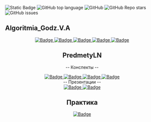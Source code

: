 ![Static Badge](https://img.shields.io/badge/Gasis0Dev-Gasis0-Gasis0)
![GitHub top language](https://img.shields.io/github/languages/top/Gasis0Dev/Gasis0)
![GitHub](https://img.shields.io/github/license/Gasis0Dev/Gasis0)
![GitHub Repo stars](https://img.shields.io/github/stars/Gasis0Dev/Gasis0)
![GitHub issues](https://img.shields.io/github/issues/Gasis0Dev/Gasis0)
## Algoritmia_Godz.V.A
<div id="badges" align="center">
   <a href="https://drive.google.com/drive/folders/1KQCR0-aPK_FP8XVTbpYnpEWfyIPGP0vX">
    <img src="https://img.shields.io/badge/google drive-pink?style=for-the-badge&logo=google drive&logoColor=white" alt="Badge"/>
  </a>
  <a href="https://docs.google.com/document/d/106dtZsKkaZEnktpns04Skc-rbChEyvyH0faOnuDV4-o/edit?usp=drive_link">
    <img src="https://img.shields.io/badge/конспект-black?style=for-the-badge&logo=pen&logoColor=white" alt="Badge"/>
  </a>
  <a href="https:https://drive.google.com/drive/folders/1lHSqsimNNQ6zKUgW5ORlAiLfgMDrwUMw">
    <img src="https://img.shields.io/badge/Ермилова-black?style=for-the-badge&logo=computer&logoColor=white" alt="Badge"/>
  </a>
  <a href="">
    <img src="https://img.shields.io/badge/новелла-black?style=for-the-badge&logo=twine&logoColor=white" alt="Badge"/>
  </a>
   <a href="https://docs.google.com/document/d/1AMxFAdFn73O3antWuXB2w1To25ft3j19-hwMTU7aTuE/edit?usp=sharing">
    <img src="https://img.shields.io/badge/доктрина-black?style=for-the-badge&logo=twine&logoColor=white" alt="Badge"/>
  </a>
</div >
<div align="center">

## PredmetyLN

-- Конспекты --
<div id="badges" align="center">
   <a href="https://docs.google.com/document/d/1wW1VTqci4CQpBufEVB2aF3seK_H1F0Tfsun445F-MXA/edit?usp=sharing">
    <img src="https://img.shields.io/badge/stepik-black?style=for-the-badge&logo=stepik&logoColor=white" alt="Badge"/>
  </a>
  <a href="https://docs.google.com/document/d/1Bd-BcnNFzWrUFCIcI8RY9_pwwMU5GdgS4D1Pw1SMkzM/edit?usp=sharing">
    <img src="https://img.shields.io/badge/основной конспект-black?style=for-the-badge&logo=pen&logoColor=white" alt="Badge"/>
  </a>
  <a href="https://docs.google.com/document/d/1URm9x4TCR3_HDEC2RlF8Hxmdc7ksKwj4Hs7N6f_WZ7o/edit?usp=sharing">
    <img src="https://img.shields.io/badge/открытые уроки-black?style=for-the-badge&logo=computer&logoColor=white" alt="Badge"/>
  </a>
  <a href="https://docs.google.com/document/d/1d6gGWea97nKSDp2xqEas_v-q4hXFkzkDnWIHAOEpheo/edit?usp=sharing">
    <img src="https://img.shields.io/badge/работы/тесты-black?style=for-the-badge&logo=twine&logoColor=white" alt="Badge"/>
  </a>
</div >
<div align="center">
-- Презентации --
<div id="badges" align="center">
   <a href="https://docs.google.com/presentation/d/1VOGdYVVg7ED0S4ggrrTiFzDes7Nx1DIE/edit?usp=sharing&ouid=101743919987561321728&rtpof=true&sd=true">
    <img src="https://img.shields.io/badge/тела вращения вокруг нас-black?style=for-the-badge&logo=stepik&logoColor=white" alt="Badge"/>
  </a>
  <a href="https://loony211.github.io/PredmetyLN_eliseev/4vid..html">
    <img src="https://img.shields.io/badge/презентация LibreOffice Base и SQL DBbrowser-black?style=for-the-badge&logo=pen&logoColor=white" alt="Badge"/>
  </a>
</div >
<div align="center">

## Практика
<div id="badges" align="center">
   <a href="loony211.github.io/praktika/practika.html">
    <img src="https://img.shields.io/badge/сайт-black?style=for-the-badge&logo=stepik&logoColor=white" alt="Badge"/>
 </a>
</div >
<div align="center">

